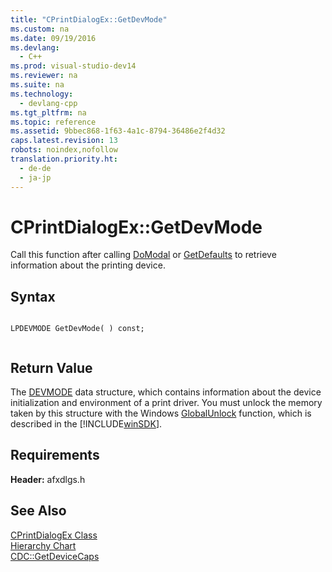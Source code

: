 ```yaml
---
title: "CPrintDialogEx::GetDevMode"
ms.custom: na
ms.date: 09/19/2016
ms.devlang: 
  - C++
ms.prod: visual-studio-dev14
ms.reviewer: na
ms.suite: na
ms.technology: 
  - devlang-cpp
ms.tgt_pltfrm: na
ms.topic: reference
ms.assetid: 9bbec868-1f63-4a1c-8794-36486e2f4d32
caps.latest.revision: 13
robots: noindex,nofollow
translation.priority.ht: 
  - de-de
  - ja-jp
---
```

# CPrintDialogEx::GetDevMode
Call this function after calling [DoModal](../vs140/CPrintDialogEx--DoModal.md) or [GetDefaults](../vs140/CPrintDialogEx--GetDefaults.md) to retrieve information about the printing device.  
  
## Syntax  
  
```  
  
LPDEVMODE GetDevMode( ) const;  
  
```  
  
## Return Value  
 The [DEVMODE](http://msdn.microsoft.com/library/windows/desktop/dd183565) data structure, which contains information about the device initialization and environment of a print driver. You must unlock the memory taken by this structure with the Windows [GlobalUnlock](http://msdn.microsoft.com/library/windows/desktop/aa366595) function, which is described in the [!INCLUDE[winSDK](../vs140/includes/winSDK_md.md)].  
  
## Requirements  
 **Header:** afxdlgs.h  
  
## See Also  
 [CPrintDialogEx Class](../vs140/CPrintDialogEx-Class.md)   
 [Hierarchy Chart](../vs140/Hierarchy-Chart.md)   
 [CDC::GetDeviceCaps](../vs140/CDC--GetDeviceCaps.md)